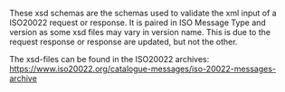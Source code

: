 These xsd schemas are the schemas used to validate the xml input of a ISO20022 request or response.
It is paired in ISO Message Type and version as some xsd files may vary in version name. This is due to the request response or response are updated, but not the other.

The xsd-files can be found in the ISO20022 archives: https://www.iso20022.org/catalogue-messages/iso-20022-messages-archive
